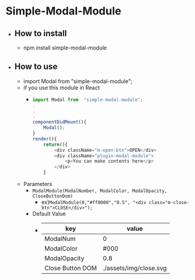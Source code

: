 # Simple-Modal-Module
- ##    How to install
    - npm install simple-modal-module

- ##    How to use
    - import Modal from "simple-modal-module";
    - if you use this module in React
        -   ```javascript:app.js
            import Modal from  "simple-modal-module";
            .
            .
            .
            componentDidMount(){
                Modal();
            }
            render(){
                return(){
                    <div className="m-open-btn">OPEN</div>
                    <div className="plugin-modal-module">
                        <p>You can make contents here</p>
                    </div>
                }
            ```
    - Parameters
        - `ModalModule(ModalNumber, ModalColor, ModalOpacity, CloseButtonDom)`
            - ex)`ModalModule(0,"#ff0000","0.5", "<div class="m-close-btn">CLOSE</div>");`
        - Default Value
            -   | key | value |
                |------|--------|
                | ModalNum | 0 |
                | ModalColor | #000 |
                | ModalOpacity | 0.8 |
                |Close Button DOM | ./assets/img/close.svg |
